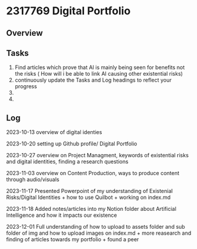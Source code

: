 # 2317769 Digital Portfolio

## Overview



## Tasks
1.  Find articles which  prove that AI is mainly being seen for benefits not the risks ( How will i be able to link AI causing other existential risks)
2. continuously update the Tasks and Log headings to reflect your progress
3. 
4. 

   
  

## Log
2023-10-13 overview of digital identies

2023-10-20 setting up Github profile/ Digital Portfolio

2023-10-27 overview on Project Managment, keywords of existential risks and digital identities, finding a research questions

2023-11-03 overview on Content Production, ways to produce content through audio/visuals

2023-11-17 Presented Powerpoint of my understanding of Existenial Risks/Digital Identities + how to use Quilbot + working on index.md

2023-11-18 Added notes/articles into my Notion folder about Artificial Intelligence and how it impacts our existence

2023-12-01 Full understanding of how to upload to assets folder and sub folder of img and how to upload images on index.md + more reasearch and finding of articles towards my portfolio + found a peer











